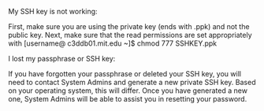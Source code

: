 My SSH key is not working:

First, make sure you are using the private key (ends with .ppk) and not the public key. 
Next, make sure that the read permissions are set appropriately with 
[username@ c3ddb01.mit.edu ~]$ chmod 777 SSHKEY.ppk

I lost my passphrase or SSH key:

If you have forgotten your passphrase or deleted your SSH key, you will need to contact System Admins and generate a new private SSH key. Based on your operating system, this will differ. 
Once you have generated a new one, System Admins will be able to assist you in resetting your password. 
